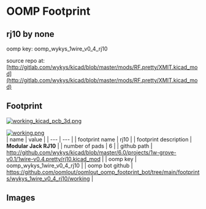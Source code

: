 # OOMP Footprint  
## rj10  by none  
  
oomp key: oomp_wykys_1wire_v0_4_rj10  
  
source repo at: [http://gitlab.com/wykys/kicad/blob/master/mods/RF.pretty/XMIT.kicad_mod](http://gitlab.com/wykys/kicad/blob/master/mods/RF.pretty/XMIT.kicad_mod)  
## Footprint  
  
[![working_kicad_pcb_3d.png](working_kicad_pcb_3d_600.png)](working_kicad_pcb_3d.png)  
  
[![working.png](working_600.png)](working.png)  
| name | value | 
| --- | --- | 
| footprint name | rj10 | 
| footprint description | <b>Modular Jack RJ10</b> | 
| number of pads | 6 | 
| github path | http://github.com/wykys/kicad/blob/master/6.0/projects/1w-grove-v0.1/1wire-v0.4.pretty/rj10.kicad_mod | 
| oomp key | oomp_wykys_1wire_v0_4_rj10 | 
| oomp bot github | https://github.com/oomlout/oomlout_oomp_footprint_bot/tree/main/footprints/wykys_1wire_v0_4_rj10/working | 
## Images  
